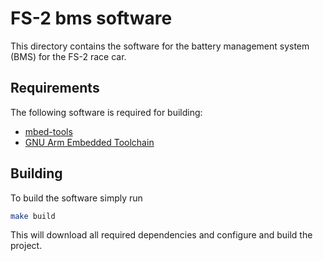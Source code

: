 # FS-2 bms software

This directory contains the software for the battery management system (BMS) for the FS-2 race car.

## Requirements

The following software is required for building:
- [mbed-tools](https://github.com/ARMmbed/mbed-tools)
- [GNU Arm Embedded Toolchain](https://developer.arm.com/tools-and-software/open-source-software/developer-tools/gnu-toolchain/gnu-rm)

## Building

To build the software simply run

```bash
make build
```

This will download all required dependencies and configure and build the project.

